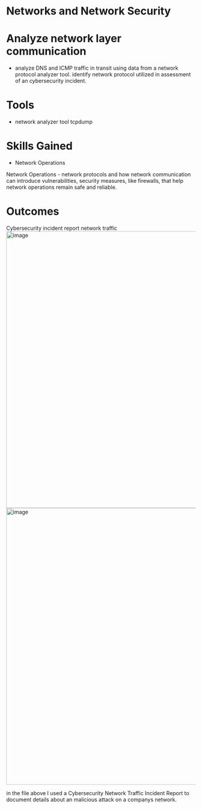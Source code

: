 # Networks and Network Security 

# Analyze network layer communication
- analyze DNS and ICMP traffic in transit using data from a network protocol analyzer tool. identify network protocol utilized in assessment of an cybersecurity incident.  

# Tools 
- network analyzer tool tcpdump

# Skills Gained
- Network Operations 
  

Network Operations  - network protocols and how network communication can introduce vulnerabilities, security measures, like firewalls, that help network operations remain safe and reliable.

# Outcomes 

Cybersecurity incident report network traffic <img width="736" alt="image" src="https://github.com/BluuChipp/-Analyze-network-layer-communication/assets/144733257/513f21b2-cb48-4fdd-8db9-4c5264e20727">
<img width="736" alt="image" src="https://github.com/BluuChipp/-Analyze-network-layer-communication/assets/144733257/2bedadaf-0dda-4027-9d61-a9bce97135af">



in the file above I used a Cybersecurity Network Traffic Incident Report to document details about an malicious attack on a companys network. 
